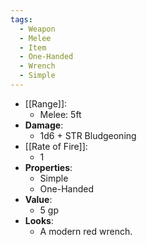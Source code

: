 ```yaml
---
tags:
  - Weapon
  - Melee
  - Item
  - One-Handed
  - Wrench
  - Simple
---
```

* [[Range]]:
	* Melee: 5ft
* __Damage__:
	* 1d6 + STR Bludgeoning
* [[Rate of Fire]]:
	* 1
* __Properties__:
	* Simple
	* One-Handed
* **Value**:
	* 5 gp
* **Looks**:
	* A modern red wrench.